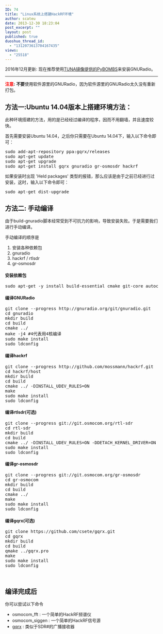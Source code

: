 ```yaml
---
ID: 74
title: "Linux系统上搭建HackRF环境"
author: scateu
date: 2013-12-30 18:23:04
post_excerpt: ""
layout: post
published: true
duoshuo_thread_id:
  - "1312073613704167435"
views:
  - "25518"
---
```


2016年12月更新: 现在推荐使用[TUNA镜像提供的PyBOMBS](/2016/06/pybombs-mirror-tuna/)来安装GNURadio。

---


<strong><span style="color: #ff0000;">注意</span>:</strong> <strong>不要</strong>使用软件源里的GNURadio，因为软件源里的GNURadio太久没有重新打包。
<h2>方法一:Ubuntu 14.04版本上搭建环境方法：</h2>
<!--more-->

此种环境搭建的方法，用的是已经经过编译的程序，因而不用翻墙，并且速度较快。

首先需要安装Ubuntu 14.04，之后你只需要在Ubuntu 14.04下，输入以下命令即可：
<pre class="lang:default decode:true">sudo add-apt-repository ppa:gqrx/releases
sudo apt-get update
sudo apt-get upgrade
sudo apt-get install gqrx gnuradio gr-osmosdr hackrf</pre>
如果安装时出现 'Held packages' 类型的报错，那么应该是由于之前已经进行过安装，这时，输入以下命令即可：
<pre class="lang:default decode:true">sudo apt-get dist-upgrade</pre>
<h2>方法二: 手动编译</h2>
由于build-gnuradio脚本经常受到不可抗力的影响，导致安装失败。于是需要我们进行手动编译。

手动编译的顺序是
<ol>
	<li>安装各种依赖包</li>
	<li>gnuradio</li>
	<li>hackrf / rtlsdr</li>
	<li>gr-osmosdr</li>
</ol>
<h4>安装依赖包</h4>
<div>
<pre class="wrap:true lang:default decode:true ">sudo apt-get -y install build-essential cmake git-core autoconf automake  libtool g++ python-dev swig pkg-config libfftw3-dev libboost1.53-all-dev libcppunit-dev libgsl0-dev libusb-dev sdcc libsdl1.2-dev python-wxgtk2.8 python-numpy python-cheetah python-lxml doxygen python-qt4 python-qwt5-qt4 libxi-dev libqt4-opengl-dev libqwt5-qt4-dev libfontconfig1-dev libxrender-dev libusb-1.0</pre>
<h4>编译GNURadio</h4>
<pre class="lang:default decode:true">git clone --progress http://gnuradio.org/git/gnuradio.git
cd gnuradio
mkdir build
cd build
cmake ../
make -j4 #4代表用4核编译
sudo make install
sudo ldconfig</pre>
<h4>编译hackrf</h4>
<pre class="lang:default decode:true">git clone --progress http://github.com/mossmann/hackrf.git
cd hackrf/host
mkdir build
cd build
cmake ../ -DINSTALL_UDEV_RULES=ON
make
sudo make install
sudo ldconfig</pre>
<h4>编译rtlsdr(可选)</h4>
<pre class="lang:default decode:true ">git clone --progress git://git.osmocom.org/rtl-sdr 
cd rtl-sdr
mkdir build
cd build
cmake ../ -DINSTALL_UDEV_RULES=ON -DDETACH_KERNEL_DRIVER=ON
sudo make install
sudo ldconfig</pre>
<h4>编译gr-osmosdr</h4>
<pre class="lang:default decode:true">git clone --progress git://git.osmocom.org/gr-osmosdr
cd gr-osmocom
mkdir build
cd build
cmake ../
make 
sudo make install
sudo ldconfig</pre>
<h4>编译gqrx(可选)</h4>
<pre class="lang:default decode:true ">git clone https://github.com/csete/gqrx.git
cd gqrx
mkdir build
cd build
qmake ../gqrx.pro
make
sudo make install
sudo ldconfig</pre>
&nbsp;

</div>
<h2>编译完成后</h2>
你可以尝试以下命令
<ul>
	<li>osmocom_fft : 一个简单的HackRF频谱仪</li>
	<li>osmocom_siggen : 一个简单的HackRF信号源</li>
	<li><a href="http://gqrx.dk/">gqrx</a> : 类似于SDR#的广播接收器</li>
</ul>
&nbsp;
